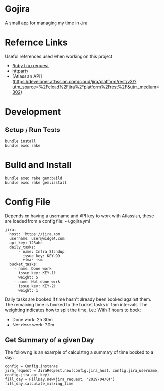 # Gojira
A small app for managing my time in Jira

# Refernce Links
Useful references used when working on this project

* [Ruby http request](https://www.rubyguides.com/2018/08/ruby-http-request/)
* [httparty](https://github.com/jnunemaker/httparty)
* [Atlassian API] (https://developer.atlassian.com/cloud/jira/platform/rest/v3/?utm_source=%2Fcloud%2Fjira%2Fplatform%2Frest%2F&utm_medium=302)

# Development
## Setup / Run Tests
```
bundle install
bundle exec rake
```

# Build and Install
```
bundle exec rake gem:build
bundle exec rake gem:install
```

# Config File
Depends on having a username and API key to work with Atlassian, these are loaded from a config file: ~/.gojira.yml
```
jira:
  host: 'https://jira.com'
  username: user@widget.com
  api_key: 123abc
  daily_tasks:
      - name: Infra Standup
        issue_key: KEY-99
        time: 15m
  bucket_tasks:
    - name: Done work
      issue_key: KEY-10
      weight: 5
    - name: Not done work
      issue_key: KEY-20
      weight: 1
```
Daily tasks are booked if time hasn't already been booked against them.
The remaining time is booked to the bucket tasks in 15m intervals.
The weighting indicates how to split the time, i.e.:
With 3 hours to book:
 - Done work: 2h 30m
 - Not done work: 30m

## Get Summary of a given Day
The following is an example of calculatng a summary of time booked to a day:
```
config = Config.instance
jira_request = JiraRequest.new(config.jira_host, config.jira_username, config.jira_api_key)
fill_day = FillDay.new(jira_request, '2019/04/04')
fill_day.calculate_missing_time
```
